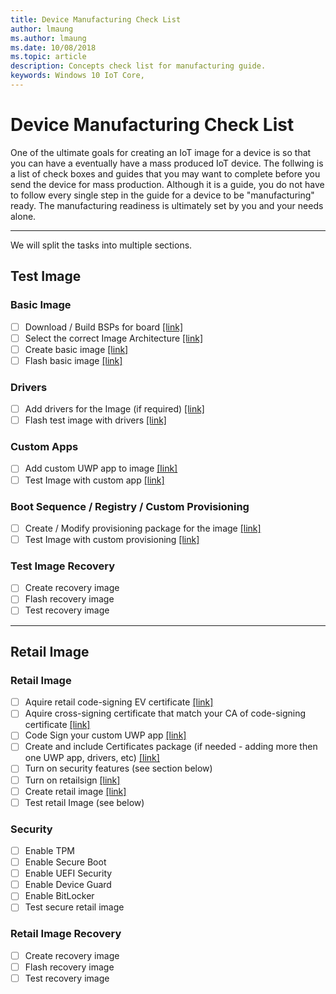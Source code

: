 ```yaml
---
title: Device Manufacturing Check List
author: lmaung
ms.author: lmaung
ms.date: 10/08/2018 
ms.topic: article 
description: Concepts check list for manufacturing guide.
keywords: Windows 10 IoT Core, 
---
```


# Device Manufacturing Check List

One of the ultimate goals for creating an IoT image for a device is so that you can have a eventually have a mass produced IoT device. The follwing is a list of check boxes and guides that you may want to complete before you send the device for mass production. Although it is a guide, you do not have to follow every single step in the guide for a device to be "manufacturing" ready. The manufacturing readiness is ultimately set by you and your needs alone.

---
We will split the tasks into multiple sections.

## Test Image
### Basic Image
- [ ] Download / Build BSPs for board [[link]](../Concepts-Terms-Basics/BoardSupportPackages.md)
- [ ] Select the correct Image Architecture [[link]](../Create-IoT-Image/CreateBasicImage.md)
- [ ] Create basic image [[link]](../Create-IoT-Image/CreateBasicImage.md)
- [ ] Flash basic image [[link]](../Create-IoT-Image/FlashingImage.md)
### Drivers
- [ ] Add drivers for the Image (if required) [[link]](../Customize-Image/AddingDrivers.md)
- [ ] Flash test image with drivers [[link]](../Create-IoT-Image/FlashingImage.md)
### Custom Apps
- [ ] Add custom UWP app to image [[link]](../Customize-Image/AddingApps.md)
- [ ] Test Image with custom app [[link]](../Create-IoT-Image/FlashingImage.md)
### Boot Sequence / Registry / Custom Provisioning
- [ ] Create / Modify provisioning package for the image [[link]](../Customize-Image/CreateProvisioningPackage.md)
- [ ] Test Image with custom provisioning [[link]](../Create-IoT-Image/FlashingImage.md)
### Test Image Recovery
- [ ] Create recovery image
- [ ] Flash recovery image
- [ ] Test recovery image 
---
## Retail Image
### Retail Image
- [ ] Aquire retail code-signing EV certificate [[link]](https://docs.microsoft.com/windows-hardware/drivers/dashboard/get-a-code-signing-certificate) 
- [ ] Aquire cross-signing certificate that match your CA of code-signing certificate [[link]](https://docs.microsoft.com/windows-hardware/drivers/install/cross-certificates-for-kernel-mode-code-signing)
- [ ] Code Sign your custom UWP app [[link]](../Create-Retail-Image/CreateRetailImage.md)
- [ ] Create and include Certificates package (if needed - adding more then one UWP app, drivers, etc) [[link]](07-CreateRetailImage.md)
- [ ] Turn on security features (see section below)
- [ ] Turn on retailsign [[link]](../Create-Retail-Image/CreateRetailImage.md)
- [ ] Create retail image [[link]](../Create-Retail-Image/CreateRetailImage.md)
- [ ] Test retail Image (see below)
### Security
- [ ] Enable TPM
- [ ] Enable Secure Boot
- [ ] Enable UEFI Security
- [ ] Enable Device Guard
- [ ] Enable BitLocker
- [ ] Test secure retail image
### Retail Image Recovery
- [ ] Create recovery image
- [ ] Flash recovery image
- [ ] Test recovery image
